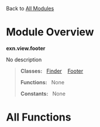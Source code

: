 Back to [All Modules](https://pyrustic.github.com/blob/master/docs/modules/README.md#readme)

# Module Overview

**exn.view.footer**
 
No description

> **Classes:** &nbsp; [Finder](https://pyrustic.github.com/blob/master/docs/modules/content/exn.view.footer/content/classes/Finder.md#class-finder) &nbsp;&nbsp; [Footer](https://pyrustic.github.com/blob/master/docs/modules/content/exn.view.footer/content/classes/Footer.md#class-footer)
>
> **Functions:** &nbsp; None
>
> **Constants:** &nbsp; None

# All Functions



